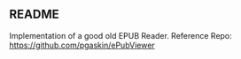 ## README

Implementation of a good old EPUB Reader.
Reference Repo: https://github.com/pgaskin/ePubViewer
